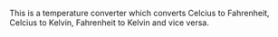 This is a temperature converter which converts Celcius to Fahrenheit, Celcius to Kelvin, Fahrenheit to Kelvin and vice versa.
